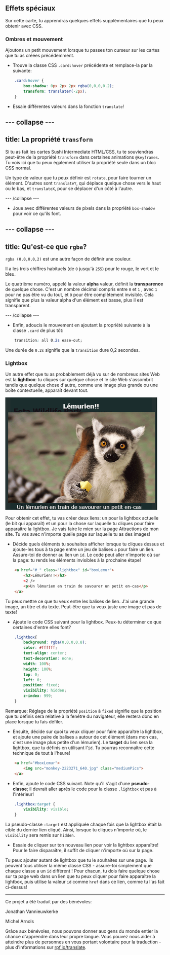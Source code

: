 ## Effets spéciaux

Sur cette carte, tu apprendras quelques effets supplémentaires que tu peux obtenir avec CSS.

### Ombres et mouvement

Ajoutons un petit mouvement lorsque tu passes ton curseur sur les cartes que tu as créées précédemment.

+ Trouve la classe CSS `.card:hover` précédente et remplace-la par la suivante:

```css
    .card:hover {
        box-shadow: 0px 2px 2px rgba(0,0,0,0.2); 
        transform: translateY(-2px);
    }
```

+ Essaie différentes valeurs dans la fonction `translate`!

--- collapse ---
---
title: La propriété `transform`
---

Si tu as fait les cartes Sushi Intermediate HTML/CSS, tu te souviendras peut-être de la propriété `transform` dans certaines animations `@keyframes`. Tu vois ici que tu peux également utiliser la propriété seule dans un bloc CSS normal.

Un type de valeur que tu peux définir est `rotate`, pour faire tourner un élément. D'autres sont `translateY`, qui déplace quelque chose vers le haut ou le bas, et `translateX`, pour se déplacer d'un côté à l'autre.

--- /collapse ---

+ Joue avec différentes valeurs de pixels dans la propriété `box-shadow` pour voir ce qu'ils font. 

--- collapse ---
---
title: Qu'est-ce que `rgba`?
---

`rgba (0,0,0,0,2)` est une autre façon de définir une couleur.

Il a les trois chiffres habituels (de `0` jusqu'à `255`) pour le rouge, le vert et le bleu.

Le quatrième numéro, appelé la valeur **alpha** valeur, définit la **transparence** de quelque chose. C'est un nombre décimal compris entre `0` et `1` , avec `1` pour ne pas être vu du tout, et `0` pour être complètement invisible. Cela signifie que plus la valeur alpha d'un élément est basse, plus il est transparent.

--- /collapse ---

+ Enfin, adoucis le mouvement en ajoutant la propriété suivante à la classe `.card` de plus tôt: 

```css
    transition: all 0.2s ease-out;
```

Une durée de `0.2s` signifie que la `transition` dure 0,2 secondes.

### Lightbox

Un autre effet que tu as probablement déjà vu sur de nombreux sites Web est la **lightbox**: tu cliques sur quelque chose et le site Web s'assombrit tandis que quelque chose d'autre, comme une image plus grande ou une boîte contextuelle, apparaît devant tout.

![Effet Lightbox en action](images/lightboxLemur.png)

Pour obtenir cet effet, tu vas créer deux liens: un pour la lightbox actuelle (le bit qui apparaît) et un pour la chose sur laquelle tu cliques pour faire apparaître la lightbox. Je vais faire le mien sur la page Attractions de mon site. Tu vas avec n'importe quelle page sur laquelle tu as des images!

+ Décide quels éléments tu souhaites afficher lorsque tu cliques dessus et ajoute-les tous à ta page entre un jeu de balises `a` pour faire un lien. Assure-toi de donner au lien un `id`. Le code peut aller n'importe où sur la page: tu rends les éléments invisibles à la prochaine étape!

```html
    <a href="#_" class="lightbox" id="boxLemur">
        <h3>Lémurien!!</h3>
        <2 />
        <p>Un lémurien en train de savourer un petit en-cas</p>
    </a>
```

Tu peux mettre ce que tu veux entre les balises de lien. J'ai une grande image, un titre et du texte. Peut-être que tu veux juste une image et pas de texte!

+ Ajoute le code CSS suivant pour la lightbox. Peux-tu déterminer ce que certaines d'entre elles font?

```css
    .lightbox{
        background: rgba(0,0,0,0.8);
        color: #ffffff;
        text-align: center;
        text-decoration: none;
        width: 100%;
        height: 100%;
        top: 0;
        left: 0;
        position: fixed;
        visibility: hidden;
        z-index: 999;
    }
```

Remarque: Réglage de la propriété `position` à `fixed` signifie que la position que tu définis sera relative à la fenêtre du navigateur, elle restera donc en place lorsque tu fais défiler.

+ Ensuite, décide sur quoi tu veux cliquer pour faire apparaître la lightbox, et ajoute une paire de balises `a` autour de cet élément (dans mon cas, c'est une image plus petite d'un lémurien). Le **target** du lien sera la lightbox, que tu définis en utilisant l'`id`. Tu pourras reconnaître cette technique de tout à l'heure!

```html
    <a href="#boxLemur">
        <img src="monkey-2223271_640.jpg" class="mediumPics">
    </a>
```

+ Enfin, ajoute le code CSS suivant. Note qu'il s'agit d'une **pseudo-classe**; il devrait aller après le code pour la classe `.lightbox` et pas à l'intérieur!

```css
    .lightbox:target {
        visibility: visible;
    }
```

La pseudo-classe `:target` est appliquée chaque fois que la lightbox était la cible du dernier lien cliqué. Ainsi, lorsque tu cliques n'importe où, le `visibility` sera remis sur `hidden`.

+ Essaie de cliquer sur ton nouveau lien pour voir la lightbox apparaître! Pour le faire disparaître, il suffit de cliquer n'importe où sur la page.

Tu peux ajouter autant de lightbox que tu le souhaites sur une page. Ils peuvent tous utiliser la même classe CSS - assure-toi simplement que chaque classe a un `id` différent ! Pour chacun, tu dois faire quelque chose sur ta page web dans un lien que tu peux cliquer pour faire apparaître la lightbox, puis utilise la valeur `id` comme `href` dans ce lien, comme tu l'as fait ci-dessus!


***
Ce projet a été traduit par des bénévoles:

Jonathan Vannieuwkerke

Michel Arnols

Grâce aux bénévoles, nous pouvons donner aux gens du monde entier la chance d'apprendre dans leur propre langue. Vous pouvez nous aider à atteindre plus de personnes en vous portant volontaire pour la traduction - plus d'informations sur [rpf.io/translate](https://rpf.io/translate).